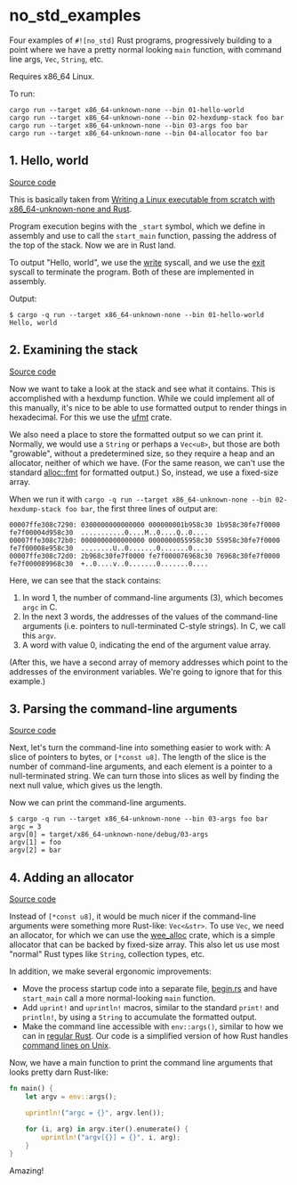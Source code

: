 # no_std_examples

Four examples of `#![no_std]` Rust programs, progressively building to a point where we have a pretty normal looking `main` function, with command line args, `Vec`, `String`, etc.

Requires x86_64 Linux.

To run:

```
cargo run --target x86_64-unknown-none --bin 01-hello-world
cargo run --target x86_64-unknown-none --bin 02-hexdump-stack foo bar
cargo run --target x86_64-unknown-none --bin 03-args foo bar
cargo run --target x86_64-unknown-none --bin 04-allocator foo bar
```

## 1. Hello, world

[Source code](src/bin/01-hello-world.rs)

This is basically taken from [Writing a Linux executable from scratch with x86_64-unknown-none and Rust](https://vulns.xyz/2023/03/linux-executable-from-scratch-with-x86_64-unknown-none-rust/).

Program execution begins with the `_start` symbol, which we define in assembly and use to call the `start_main` function, passing the address of the top of the stack. Now we are in Rust land.

To output "Hello, world", we use the [write](https://man7.org/linux/man-pages/man2/write.2.html) syscall, and we use the [exit](https://man7.org/linux/man-pages/man2/exit.2.html) syscall to terminate the program. Both of these are implemented in assembly.

Output:

```
$ cargo -q run --target x86_64-unknown-none --bin 01-hello-world
Hello, world
```

## 2. Examining the stack

[Source code](src/bin/02-hexdump-stack)

Now we want to take a look at the stack and see what it contains. This is accomplished with a hexdump function. While we could implement all of this manually, it's nice to be able to use formatted output to render things in hexadecimal. For this we use the [ufmt](https://docs.rs/ufmt/latest/ufmt/) crate.

We also need a place to store the formatted output so we can print it. Normally, we would use a `String` or perhaps a `Vec<u8>`, but those are both "growable", without a predetermined size, so they require a heap and an allocator, neither of which we have. (For the same reason, we can't use the standard [alloc::fmt](https://doc.rust-lang.org/beta/alloc/fmt/index.html) for formatted output.) So, instead, we use a fixed-size array.

When we run it with `cargo -q run --target x86_64-unknown-none --bin 02-hexdump-stack foo bar`, the first three lines of output are:

```
00007ffe308c7290: 0300000000000000 000000001b958c30 1b958c30fe7f0000 fe7f00004d958c30  ...........0....M..0....Q..0....
00007ffe308c72b0: 0000000000000000 0000000055958c30 55958c30fe7f0000 fe7f00008e958c30  ........U..0.......0.......0....
00007ffe308c72d0: 2b968c30fe7f0000 fe7f000076968c30 76968c30fe7f0000 fe7f000089968c30  +..0....v..0.......0.......0....
```

Here, we can see that the stack contains:

1. In word 1, the number of command-line arguments (3), which becomes `argc` in C.
2. In the next 3 words, the addresses of the values of the command-line arguments (i.e. pointers to null-terminated C-style strings). In C, we call this `argv`.
3. A word with value 0, indicating the end of the argument value array.

(After this, we have a second array of memory addresses which point to the addresses of the environment variables. We're going to ignore that for this example.)

## 3. Parsing the command-line arguments

[Source code](src/bin/03-args)

Next, let's turn the command-line into something easier to work with: A slice of pointers to bytes, or `[*const u8]`. The length of the slice is the number of command-line arguments, and each element is a pointer to a null-terminated string. We can turn those into slices as well by finding the next null value, which gives us the length.

Now we can print the command-line arguments.

```
$ cargo -q run --target x86_64-unknown-none --bin 03-args foo bar
argc = 3
argv[0] = target/x86_64-unknown-none/debug/03-args
argv[1] = foo
argv[2] = bar
```

## 4. Adding an allocator

[Source code](src/bin/04-allocator)

Instead of `[*const u8]`, it would be much nicer if the command-line arguments were something more Rust-like: `Vec<&str>`. To use `Vec`, we need an allocator, for which we can use the [wee_alloc](https://docs.rs/wee_alloc/0.4.5/wee_alloc/) crate, which is a simple allocator that can be backed by fixed-size array. This also let us use most "normal" Rust types like `String`, collection types, etc.

In addition, we make several ergonomic improvements:

* Move the process startup code into a separate file, [begin.rs](src/bin/04-allocator/begin.rs) and have `start_main` call a more normal-looking `main` function.
* Add `uprint!` and `uprintln!` macros, similar to the standard `print!` and `println!`, by using a `String` to accumulate the formatted output.
* Make the command line accessible with `env::args()`, similar to how we can in [regular Rust](https://doc.rust-lang.org/stable/std/env/fn.args.html). Our code is a simplified version of how Rust handles [command lines on Unix](https://github.com/rust-lang/rust/blob/master/library/std/src/sys/unix/args.rs).

Now, we have a main function to print the command line arguments that looks pretty darn Rust-like:

```rust
fn main() {
    let argv = env::args();

    uprintln!("argc = {}", argv.len());

    for (i, arg) in argv.iter().enumerate() {
        uprintln!("argv[{}] = {}", i, arg);
    }
}
```

Amazing!
